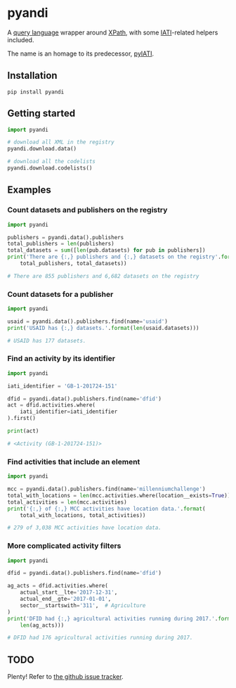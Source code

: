 # pyandi

A [query language](https://erikbern.com/2018/08/30/i-dont-want-to-learn-your-garbage-query-language.html) wrapper around [XPath](https://en.wikipedia.org/wiki/XPath), with some [IATI](https://iatistandard.org/)-related helpers included.

The name is an homage to its predecessor, [pyIATI](https://github.com/IATI/pyIATI).

## Installation

```shell
pip install pyandi
```

## Getting started

```python
import pyandi

# download all XML in the registry
pyandi.download.data()

# download all the codelists
pyandi.download.codelists()
```

## Examples

### Count datasets and publishers on the registry

```python
import pyandi

publishers = pyandi.data().publishers
total_publishers = len(publishers)
total_datasets = sum([len(pub.datasets) for pub in publishers])
print('There are {:,} publishers and {:,} datasets on the registry'.format(
    total_publishers, total_datasets))

# There are 855 publishers and 6,682 datasets on the registry
```

### Count datasets for a publisher

```python
import pyandi

usaid = pyandi.data().publishers.find(name='usaid')
print('USAID has {:,} datasets.'.format(len(usaid.datasets)))

# USAID has 177 datasets.
```

### Find an activity by its identifier

```python
import pyandi

iati_identifier = 'GB-1-201724-151'

dfid = pyandi.data().publishers.find(name='dfid')
act = dfid.activities.where(
    iati_identifier=iati_identifier
).first()

print(act)

# <Activity (GB-1-201724-151)>
```

### Find activities that include an element

```python
import pyandi

mcc = pyandi.data().publishers.find(name='millenniumchallenge')
total_with_locations = len(mcc.activities.where(location__exists=True))
total_activities = len(mcc.activities)
print('{:,} of {:,} MCC activities have location data.'.format(
    total_with_locations, total_activities))

# 279 of 3,038 MCC activities have location data.
```

### More complicated activity filters

```python
import pyandi

dfid = pyandi.data().publishers.find(name='dfid')

ag_acts = dfid.activities.where(
    actual_start__lte='2017-12-31',
    actual_end__gte='2017-01-01',
    sector__startswith='311',  # Agriculture
)
print('DFID had {:,} agricultural activities running during 2017.'.format(
    len(ag_acts)))

# DFID had 176 agricultural activities running during 2017.
```

## TODO

Plenty! Refer to [the github issue tracker](https://github.com/andylolz/pyandi/issues).

